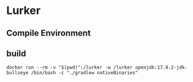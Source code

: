 # Lurker

## Compile Environment

[//]: # (install libsqlite3-dev)

[//]: # ()
[//]: # (```shell)

[//]: # (apt install libsqlite3-dev)

[//]: # (```)


## build

```shell
docker run --rm -v "$(pwd)":/lurker -w /lurker openjdk:17.0.2-jdk-bullseye /bin/bash -c "./gradlew nativeBinaries"
```
